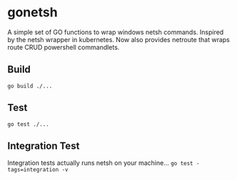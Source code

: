 # gonetsh

A simple set of GO functions to wrap windows netsh commands. Inspired by the netsh wrapper in kubernetes. Now also provides netroute that wraps route CRUD powershell commandlets.

## Build
`go build ./...`

## Test
`go test ./...`

## Integration Test
Integration tests actually runs netsh on your machine...
`go test -tags=integration -v`